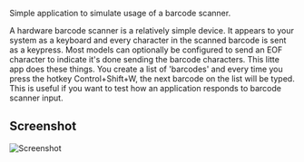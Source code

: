 Simple application to simulate usage of a barcode scanner.

A hardware barcode scanner is a relatively simple device. It appears to your system as a keyboard and every character in the scanned barcode is sent as a keypress. Most models can optionally be configured to send an EOF character to indicate it's done sending the barcode characters. This litte app does these things. You create a list of 'barcodes' and every time you press the hotkey Control+Shift+W, the next barcode on the list will be typed. This is useful if you want to test how an application responds to barcode scanner input.

## Screenshot

![Screenshot](https://raw.github.com/regismantunes/barcode-simulator/master/docs/screenshot-1.1.0.0.png)
